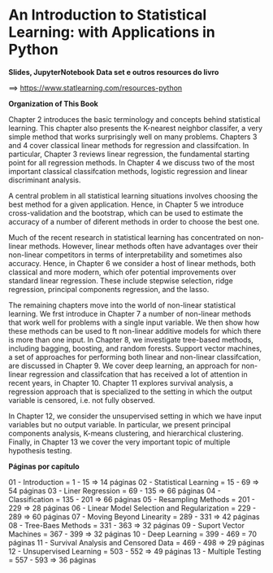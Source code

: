# An Introduction to Statistical Learning: with Applications in Python

**Slides, JupyterNotebook Data set e outros resources do livro**

==> https://www.statlearning.com/resources-python

**Organization of This Book**

Chapter 2 introduces the basic terminology and concepts behind statistical learning. This chapter also presents the K-nearest neighbor classifer, a
very simple method that works surprisingly well on many problems. Chapters 3 and 4 cover classical linear methods for regression and classifcation.
In particular, Chapter 3 reviews linear regression, the fundamental starting point for all regression methods. In Chapter 4 we discuss two of the
most important classical classifcation methods, logistic regression and linear discriminant analysis.

A central problem in all statistical learning situations involves choosing
the best method for a given application. Hence, in Chapter 5 we introduce cross-validation and the bootstrap, which can be used to estimate the
accuracy of a number of diferent methods in order to choose the best one.

Much of the recent research in statistical learning has concentrated on
non-linear methods. However, linear methods often have advantages over
their non-linear competitors in terms of interpretability and sometimes also
accuracy. Hence, in Chapter 6 we consider a host of linear methods, both
classical and more modern, which ofer potential improvements over standard linear regression. These include stepwise selection, ridge regression,
principal components regression, and the lasso.

The remaining chapters move into the world of non-linear statistical
learning. We frst introduce in Chapter 7 a number of non-linear methods that work well for problems with a single input variable. We then
show how these methods can be used to ft non-linear additive models for
which there is more than one input. In Chapter 8, we investigate tree-based
methods, including bagging, boosting, and random forests. Support vector
machines, a set of approaches for performing both linear and non-linear
classifcation, are discussed in Chapter 9. We cover deep learning, an approach for non-linear regression and classifcation that has received a lot
of attention in recent years, in Chapter 10. Chapter 11 explores survival
analysis, a regression approach that is specialized to the setting in which
the output variable is censored, i.e. not fully observed.

In Chapter 12, we consider the unsupervised setting in which we have
input variables but no output variable. In particular, we present principal components analysis, K-means clustering, and hierarchical clustering.
Finally, in Chapter 13 we cover the very important topic of multiple hypothesis testing.

**Páginas por capítulo**

01 - Introduction = 1 - 15 => 14 páginas
02 - Statistical Learning = 15 - 69 => 54 páginas
03 - Liner Regression = 69 - 135 => 66 páginas
04 - Classification = 135 - 201 => 66 páginas
05 - Resampling Methods = 201 - 229 => 28 páginas
06 - Linear Model Selection and Regularization = 229 - 289 => 60 páginas
07 - Moving Beyond Linearity = 289 - 331 => 42 páginas
08 - Tree-Baes Methods = 331 - 363 => 32 páginas
09 - Suport Vector Machines = 367 - 399 => 32 páginas
10 - Deep Learning = 399 - 469 = 70 páginas
11 - Survival Analysis and Censored Data = 469 - 498 => 29 páginas
12 - Unsupervised Learning = 503 - 552 => 49 páginas
13 - Multiple Testing = 557 - 593 => 36 páginas
